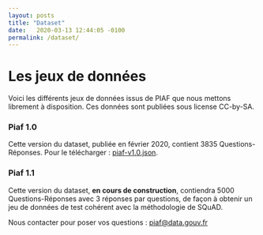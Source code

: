 ```yaml
---
layout: posts
title: "Dataset"
date:   2020-03-13 12:44:05 -0100
permalink: /dataset/
---
```


# Les jeux de données

Voici les différents jeux de données issus de PIAF que nous mettons librement à disposition. Ces données sont publiées sous license CC-by-SA.

### Piaf 1.0
Cette version du dataset, publiée en février 2020, contient 3835 Questions-Réponses. 
Pour le télécharger : [piaf-v1.0.json](https://github.com/etalab-ia/piaf-code/raw/master/piaf-v1.0.json).
  
### Piaf 1.1
Cette version du dataset, **en cours de construction**, contiendra 5000 Questions-Réponses avec 3 réponses par questions, de façon à obtenir un jeu de données de test cohérent avec la méthodologie de SQuAD.

Nous contacter pour poser vos questions : [piaf@data.gouv.fr](piaf@data.gouv.fr)

